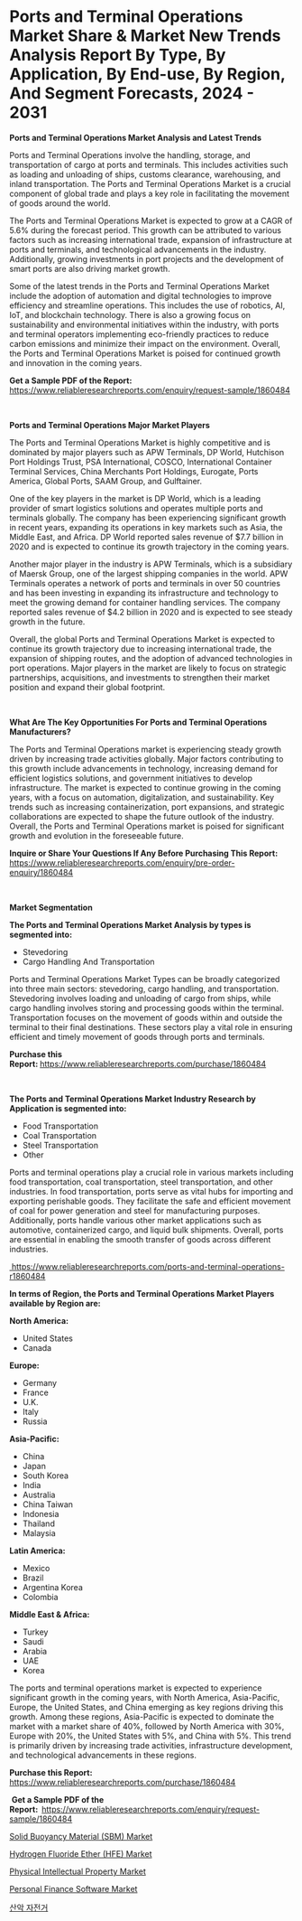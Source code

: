 <p><h1>Ports and Terminal Operations Market Share & Market New Trends Analysis Report By Type, By Application, By End-use, By Region, And Segment Forecasts, 2024 - 2031</h1></p><p><strong>Ports and Terminal Operations Market Analysis and Latest Trends</strong></p>
<p><p>Ports and Terminal Operations involve the handling, storage, and transportation of cargo at ports and terminals. This includes activities such as loading and unloading of ships, customs clearance, warehousing, and inland transportation. The Ports and Terminal Operations Market is a crucial component of global trade and plays a key role in facilitating the movement of goods around the world.</p><p>The Ports and Terminal Operations Market is expected to grow at a CAGR of 5.6% during the forecast period. This growth can be attributed to various factors such as increasing international trade, expansion of infrastructure at ports and terminals, and technological advancements in the industry. Additionally, growing investments in port projects and the development of smart ports are also driving market growth.</p><p>Some of the latest trends in the Ports and Terminal Operations Market include the adoption of automation and digital technologies to improve efficiency and streamline operations. This includes the use of robotics, AI, IoT, and blockchain technology. There is also a growing focus on sustainability and environmental initiatives within the industry, with ports and terminal operators implementing eco-friendly practices to reduce carbon emissions and minimize their impact on the environment. Overall, the Ports and Terminal Operations Market is poised for continued growth and innovation in the coming years.</p></p>
<p><strong>Get a Sample PDF of the Report:&nbsp;</strong> <a href="https://www.reliableresearchreports.com/enquiry/request-sample/1860484">https://www.reliableresearchreports.com/enquiry/request-sample/1860484</a></p>
<p>&nbsp;</p>
<p><strong>Ports and Terminal Operations Major Market Players</strong></p>
<p><p>The Ports and Terminal Operations Market is highly competitive and is dominated by major players such as APW Terminals, DP World, Hutchison Port Holdings Trust, PSA International, COSCO, International Container Terminal Services, China Merchants Port Holdings, Eurogate, Ports America, Global Ports, SAAM Group, and Gulftainer.</p><p>One of the key players in the market is DP World, which is a leading provider of smart logistics solutions and operates multiple ports and terminals globally. The company has been experiencing significant growth in recent years, expanding its operations in key markets such as Asia, the Middle East, and Africa. DP World reported sales revenue of $7.7 billion in 2020 and is expected to continue its growth trajectory in the coming years.</p><p>Another major player in the industry is APW Terminals, which is a subsidiary of Maersk Group, one of the largest shipping companies in the world. APW Terminals operates a network of ports and terminals in over 50 countries and has been investing in expanding its infrastructure and technology to meet the growing demand for container handling services. The company reported sales revenue of $4.2 billion in 2020 and is expected to see steady growth in the future.</p><p>Overall, the global Ports and Terminal Operations Market is expected to continue its growth trajectory due to increasing international trade, the expansion of shipping routes, and the adoption of advanced technologies in port operations. Major players in the market are likely to focus on strategic partnerships, acquisitions, and investments to strengthen their market position and expand their global footprint.</p></p>
<p>&nbsp;</p>
<p><strong>What Are The Key Opportunities For Ports and Terminal Operations Manufacturers?</strong></p>
<p><p>The Ports and Terminal Operations market is experiencing steady growth driven by increasing trade activities globally. Major factors contributing to this growth include advancements in technology, increasing demand for efficient logistics solutions, and government initiatives to develop infrastructure. The market is expected to continue growing in the coming years, with a focus on automation, digitalization, and sustainability. Key trends such as increasing containerization, port expansions, and strategic collaborations are expected to shape the future outlook of the industry. Overall, the Ports and Terminal Operations market is poised for significant growth and evolution in the foreseeable future.</p></p>
<p><strong>Inquire or Share Your Questions If Any Before Purchasing This Report:</strong> <a href="https://www.reliableresearchreports.com/enquiry/pre-order-enquiry/1860484">https://www.reliableresearchreports.com/enquiry/pre-order-enquiry/1860484</a></p>
<p>&nbsp;</p>
<p><strong>Market Segmentation</strong></p>
<p><strong>The Ports and Terminal Operations Market Analysis by types is segmented into:</strong></p>
<p><ul><li>Stevedoring</li><li>Cargo Handling And Transportation</li></ul></p>
<p><p>Ports and Terminal Operations Market Types can be broadly categorized into three main sectors: stevedoring, cargo handling, and transportation. Stevedoring involves loading and unloading of cargo from ships, while cargo handling involves storing and processing goods within the terminal. Transportation focuses on the movement of goods within and outside the terminal to their final destinations. These sectors play a vital role in ensuring efficient and timely movement of goods through ports and terminals.</p></p>
<p><strong>Purchase this Report:&nbsp;</strong><a href="https://www.reliableresearchreports.com/purchase/1860484">https://www.reliableresearchreports.com/purchase/1860484</a></p>
<p>&nbsp;</p>
<p><strong>The Ports and Terminal Operations Market Industry Research by Application is segmented into:</strong></p>
<p><ul><li>Food Transportation</li><li>Coal Transportation</li><li>Steel Transportation</li><li>Other</li></ul></p>
<p><p>Ports and terminal operations play a crucial role in various markets including food transportation, coal transportation, steel transportation, and other industries. In food transportation, ports serve as vital hubs for importing and exporting perishable goods. They facilitate the safe and efficient movement of coal for power generation and steel for manufacturing purposes. Additionally, ports handle various other market applications such as automotive, containerized cargo, and liquid bulk shipments. Overall, ports are essential in enabling the smooth transfer of goods across different industries.</p></p>
<p><a href="https://www.reliableresearchreports.com/ports-and-terminal-operations-r1860484">&nbsp;https://www.reliableresearchreports.com/ports-and-terminal-operations-r1860484</a></p>
<p><strong>In terms of Region, the Ports and Terminal Operations Market Players available by Region are:</strong></p>
<p>
    <p> <strong> North America: </strong>
        <ul>
            <li>United States</li>
            <li>Canada</li>
        </ul>
        </p> 
    <p> <strong> Europe: </strong>
        <ul>
            <li>Germany</li>
            <li>France</li>
            <li>U.K.</li>
            <li>Italy</li>
            <li>Russia</li>
        </ul>
        </p> 
    <p> <strong> Asia-Pacific: </strong>
        <ul>
            <li>China</li>
            <li>Japan</li>
            <li>South Korea</li>
            <li>India</li>
            <li>Australia</li>
            <li>China Taiwan</li>
            <li>Indonesia</li>
            <li>Thailand</li>
            <li>Malaysia</li>
        </ul>
        </p> 
    <p> <strong> Latin America: </strong>
        <ul>
            <li>Mexico</li>
            <li>Brazil</li>
            <li>Argentina Korea</li>
            <li>Colombia</li>
        </ul>
        </p> 
    <p> <strong> Middle East & Africa: </strong>
        <ul>
            <li>Turkey</li>
            <li>Saudi</li>
            <li>Arabia</li>
            <li>UAE</li>
            <li>Korea</li>
        </ul>
    </p>
    </p>
<p><p>The ports and terminal operations market is expected to experience significant growth in the coming years, with North America, Asia-Pacific, Europe, the United States, and China emerging as key regions driving this growth. Among these regions, Asia-Pacific is expected to dominate the market with a market share of 40%, followed by North America with 30%, Europe with 20%, the United States with 5%, and China with 5%. This trend is primarily driven by increasing trade activities, infrastructure development, and technological advancements in these regions.</p></p>
<p><strong>Purchase this Report: </strong><a href="https://www.reliableresearchreports.com/purchase/1860484">https://www.reliableresearchreports.com/purchase/1860484</a></p>
<p>&nbsp;<strong>Get a Sample PDF of the Report:&nbsp;&nbsp;</strong><a href="https://www.reliableresearchreports.com/enquiry/request-sample/1860484">https://www.reliableresearchreports.com/enquiry/request-sample/1860484</a></p>
<p><strong></strong></p>
<p><p><a href="https://issuu.com/reportprime-2/docs/solid-buoyancy-material-sbm-market-size-2030.pptx">Solid Buoyancy Material (SBM) Market</a></p><p><a href="https://issuu.com/reportprime-2/docs/hydrogen-fluoride-ether-hfe-market-size-2030.pptx">Hydrogen Fluoride Ether (HFE) Market</a></p><p><a href="https://github.com/cameroneffertz/Market-Research-Report-List-1/blob/main/physical-intellectual-property-market.md">Physical Intellectual Property Market</a></p><p><a href="https://github.com/mbisetmhermsr/Market-Research-Report-List-2/blob/main/personal-finance-software-market.md">Personal Finance Software Market</a></p><p><a href="https://medium.com/@antosuigrtley99783676/%EC%82%B0-%EC%9E%90%EC%A0%84%EA%B1%B0-%EC%8B%9C%EC%9E%A5-%EA%B7%9C%EB%AA%A8-%EC%8B%9C%EC%9E%A5-%EC%A0%84%EB%A7%9D-%EB%B0%8F-%EC%8B%9C%EC%9E%A5-%EC%A0%84%EB%A7%9D-2024%EB%85%84%EB%B6%80%ED%84%B0-2031%EB%85%84%EA%B9%8C%EC%A7%80-6269da78478a">산악 자전거</a></p></p>